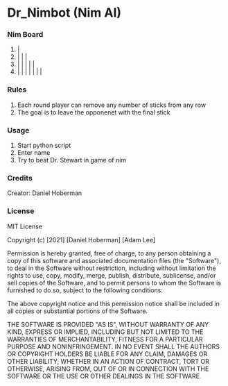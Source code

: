 # Dr_Nimbot (Nim AI)

### Nim Board

1. |
2. | | |
3. | | | | |
4. | | | | | | |

### Rules

1. Each round player can remove any number of sticks from any row
2. The goal is to leave the opponenet with the final stick

### Usage

1. Start python script
2. Enter name
3. Try to beat Dr. Stewart in game of nim

### Credits

Creator: Daniel Hoberman

### License

MIT License

Copyright (c) [2021] [Daniel Hoberman] [Adam Lee]

Permission is hereby granted, free of charge, to any person obtaining a copy
of this software and associated documentation files (the "Software"), to deal
in the Software without restriction, including without limitation the rights
to use, copy, modify, merge, publish, distribute, sublicense, and/or sell
copies of the Software, and to permit persons to whom the Software is
furnished to do so, subject to the following conditions:

The above copyright notice and this permission notice shall be included in all
copies or substantial portions of the Software.

THE SOFTWARE IS PROVIDED "AS IS", WITHOUT WARRANTY OF ANY KIND, EXPRESS OR
IMPLIED, INCLUDING BUT NOT LIMITED TO THE WARRANTIES OF MERCHANTABILITY,
FITNESS FOR A PARTICULAR PURPOSE AND NONINFRINGEMENT. IN NO EVENT SHALL THE
AUTHORS OR COPYRIGHT HOLDERS BE LIABLE FOR ANY CLAIM, DAMAGES OR OTHER
LIABILITY, WHETHER IN AN ACTION OF CONTRACT, TORT OR OTHERWISE, ARISING FROM,
OUT OF OR IN CONNECTION WITH THE SOFTWARE OR THE USE OR OTHER DEALINGS IN THE
SOFTWARE.
